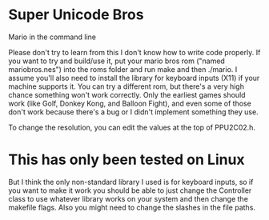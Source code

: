 # Super Unicode Bros
Mario in the command line

Please don't try to learn from this I don't know how to write code properly.
If you want to try and build/use it, put your mario bros rom ("named mariobros.nes") into the roms folder and run make and then ./mario. I assume you'll also need to install the library for keyboard inputs (X11) if your machine supports it. You can try a different rom, but there's a very high chance something won't work correctly. Only the earliest games should work (like Golf, Donkey Kong, and Balloon Fight), and even some of those don't work because there's a bug or I didn't implement something they use.

To change the resolution, you can edit the values at the top of PPU2C02.h.

# This has only been tested on Linux
But I think the only non-standard library I used is for keyboard inputs, so if you want to make it work you should be able to just change the Controller class to use whatever library works on your system and then change the makefile flags.
Also you might need to change the slashes in the file paths.
